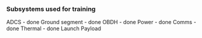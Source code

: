### Subsystems used for training

ADCS - done
Ground segment - done
OBDH - done
Power - done
Comms - done
Thermal - done
Launch
Payload